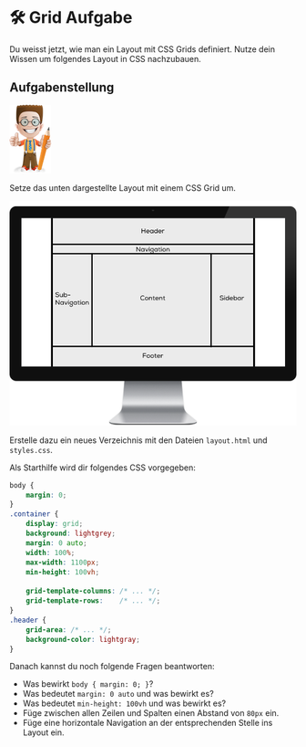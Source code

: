 # 🛠 Grid Aufgabe

Du weisst jetzt, wie man ein Layout mit CSS Grids definiert. Nutze dein Wissen um folgendes Layout in CSS nachzubauen.

## Aufgabenstellung

![](../../.gitbook/assets/ralph.png)

Setze das unten dargestellte Layout mit einem CSS Grid um.&#x20;

![Aufgabe](../../.gitbook/assets/aufgabe.png)

Erstelle dazu ein neues Verzeichnis mit den Dateien `layout.html` und `styles.css`.&#x20;

Als Starthilfe wird dir folgendes CSS vorgegeben:

```css
body {
    margin: 0;
}
.container {
    display: grid;
    background: lightgrey;
    margin: 0 auto;
    width: 100%;
    max-width: 1100px;
    min-height: 100vh;

    grid-template-columns: /* ... */;
    grid-template-rows:    /* ... */;
}
.header {
    grid-area: /* ... */;
    background-color: lightgray;
}
```

Danach kannst du noch folgende Fragen beantworten:&#x20;

* Was bewirkt `body { margin: 0; }`?
* Was bedeutet `margin: 0 auto` und was bewirkt es?
* Was bedeutet `min-height: 100vh` und was bewirkt es?
* Füge zwischen allen Zeilen und Spalten einen Abstand von `80px` ein.
* Füge eine horizontale Navigation an der entsprechenden Stelle ins Layout ein.
